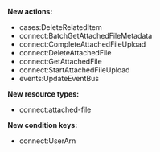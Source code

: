 **New actions:**

- cases:DeleteRelatedItem
- connect:BatchGetAttachedFileMetadata
- connect:CompleteAttachedFileUpload
- connect:DeleteAttachedFile
- connect:GetAttachedFile
- connect:StartAttachedFileUpload
- events:UpdateEventBus

**New resource types:**

- connect:attached-file

**New condition keys:**

- connect:UserArn

